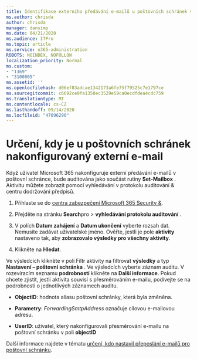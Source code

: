 ```yaml
---
title: Identifikace externího předávání e-mailů u poštovních schránek v protokolech auditování
ms.author: chrisda
author: chrisda
manager: dansimp
ms.date: 04/21/2020
ms.audience: ITPro
ms.topic: article
ms.service: o365-administration
ROBOTS: NOINDEX, NOFOLLOW
localization_priority: Normal
ms.custom:
- "1369"
- "3100005"
ms.assetid: ''
ms.openlocfilehash: d06ef83adcae1342173a6fe75f79525c7e1797ce
ms.sourcegitcommit: c6692ce0fa1358ec3529e59ca0ecdfdea4cdc759
ms.translationtype: MT
ms.contentlocale: cs-CZ
ms.lasthandoff: 09/14/2020
ms.locfileid: "47696290"
---
```

# <a name="identify-when-external-email-forwarding-is-configured-on-mailboxes"></a>Určení, kdy je u poštovních schránek nakonfigurovaný externí e-mail

Když uživatel Microsoft 365 nakonfiguruje externí předávání e-mailů v poštovní schránce, bude auditována jako součást rutiny **Set-Mailbox** . Aktivitu můžete zobrazit pomocí vyhledávání v protokolu auditování & centru dodržování předpisů.

1. Přihlaste se do [centra zabezpečení Microsoft 365 Security &](https://protection.office.com/).

2. Přejděte na stránku **Search**pro  >  **vyhledávání protokolu auditování** .

3. V polích **Datum zahájení** a **Datum ukončení** vyberte rozsah dat. Nemusíte zadávat uživatelské jméno. Ověřte, jestli je pole **aktivity** nastaveno tak, aby **zobrazovalo výsledky pro všechny aktivity**.

4. Klikněte na **Hledat**.

Ve výsledcích klikněte v poli Filtr aktivity na filtrovat **výsledky** a typ **Nastavení – poštovní schránka** . Ve výsledcích vyberte záznam auditu. V rozevíracím seznamu **podrobností** klikněte na **Další informace**. Pokud chcete zjistit, jestli aktivita souvisí s přesměrováním e-mailu, podívejte se na podrobnosti o jednotlivých záznamech auditu.

- **ObjectID**: hodnota aliasu poštovní schránky, která byla změněna.

- **Parametry**: _ForwardingSmtpAddress_ označuje cílovou e-mailovou adresu.

- **UserID**: uživatel, který nakonfigurovali přesměrování e-mailu na poštovní schránku v poli **objectID**

Další informace najdete v tématu [určení, kdo nastavil přeposlání e-mailů pro poštovní schránku](https://docs.microsoft.com/microsoft-365/compliance/auditing-troubleshooting-scenarios#determine-who-set-up-email-forwarding-for-a-mailbox).
